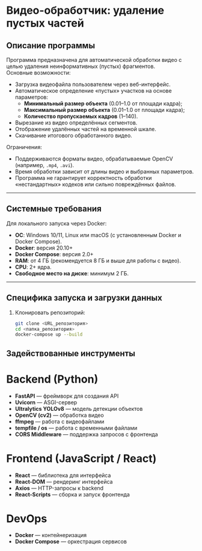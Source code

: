 # Видео-обработчик: удаление пустых частей

## Описание программы
Программа предназначена для автоматической обработки видео с целью удаления неинформативных (пустых) фрагментов.  
Основные возможности:
- Загрузка видеофайла пользователем через веб-интерфейс.
- Автоматическое определение «пустых» участков на основе параметров:
    - **Минимальный размер объекта** (0.01–1.0 от площади кадра);
    - **Максимальный размер объекта** (0.01–1.0 от площади кадра);
    - **Количество пропускаемых кадров** (1–140).
- Вырезание из видео определённых сегментов.
- Отображение удалённых частей на временной шкале.
- Скачивание итогового обработанного видео.

Ограничения:
- Поддерживаются форматы видео, обрабатываемые OpenCV (например, `.mp4`, `.avi`).
- Время обработки зависит от длины видео и выбранных параметров.
- Программа не гарантирует корректность обработки «нестандартных» кодеков или сильно повреждённых файлов.

---

## Системные требования

Для локального запуска через Docker:
- **ОС**: Windows 10/11, Linux или macOS (с установленным Docker и Docker Compose).
- **Docker**: версия 20.10+
- **Docker Compose**: версия 2.0+
- **RAM**: от 4 ГБ (рекомендуется 8 ГБ и выше для работы с видео).
- **CPU**: 2+ ядра.
- **Свободное место на диске**: минимум 2 ГБ.

---

##  Специфика запуска и загрузки данных

1. Клонировать репозиторий:
   ```bash
   git clone <URL_репозитория>
   cd <папка_репозитория>
   docker-compose up --build

## Задействованные инструменты
# Backend (Python)


* **FastAPI** — фреймворк для создания API
* **Uvicorn** — ASGI-сервер
* **Ultralytics YOLOv8** — модель детекции объектов
* **OpenCV (cv2)** — обработка видео
* **ffmpeg** — работа с видеофайлами
* **tempfile / os** — работа с временными файлами
* **CORS Middleware** — поддержка запросов с фронтенда

# Frontend (JavaScript / React)

* **React** — библиотека для интерфейса
* **React-DOM** — рендеринг интерфейса
* **Axios** — HTTP-запросы к backend
* **React-Scripts** — сборка и запуск фронтенда

# DevOps

* **Docker** — контейнеризация
* **Docker Compose** — оркестрация сервисов
